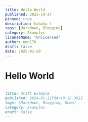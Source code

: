 ```yaml
---
title: Hello World
published: 2025-10-27
pinned: true
description: hahaha !
tags: [Markdown, Blogging]
category: Examples
licenseName: "Unlicensed"
author: emn178
draft: false
date: 2025-01-20
---
```


# Hello World


```markdown
---
title: Draft Example
published: 2024-01-11T04:40:26.381Z
tags: [Markdown, Blogging, Demo]
category: Examples
draft: false
---
